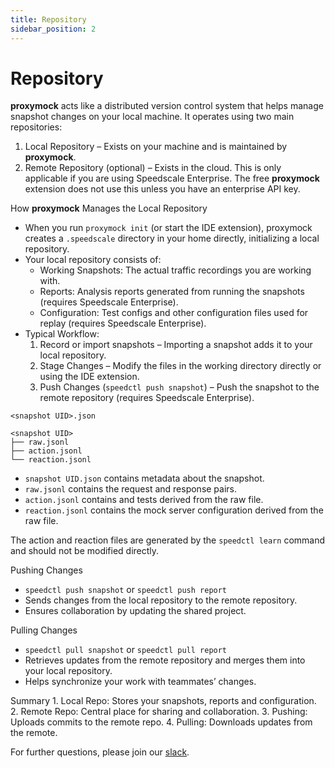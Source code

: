```yaml
---
title: Repository
sidebar_position: 2
---
```


# Repository

**proxymock** acts like a distributed version control system that helps manage snapshot changes on your local machine. It operates using two main repositories:
1. Local Repository – Exists on your machine and is maintained by **proxymock**.
1. Remote Repository (optional) – Exists in the cloud. This is only applicable if you are using Speedscale Enterprise. The free **proxymock** extension does not use this unless you have an enterprise API key.

How **proxymock** Manages the Local Repository
* When you run `proxymock init` (or start the IDE extension), proxymock creates a `.speedscale` directory in your home directly, initializing a local repository.
* Your local repository consists of:
    * Working Snapshots: The actual traffic recordings you are working with.
    * Reports: Analysis reports generated from running the snapshots (requires Speedscale Enterprise).
    * Configuration: Test configs and other configuration files used for replay (requires Speedscale Enterprise).
* Typical Workflow:
	1. Record or import snapshots – Importing a snapshot adds it to your local repository.
	2. Stage Changes – Modify the files in the working directory directly or using the IDE extension.
	3. Push Changes (`speedctl push snapshot`) – Push the snapshot to the remote repository (requires Speedscale Enterprise).

```
<snapshot UID>.json

<snapshot UID>
├── raw.jsonl
├── action.jsonl
└── reaction.jsonl
```

* `snapshot UID.json` contains metadata about the snapshot.
* `raw.jsonl` contains the request and response pairs.
* `action.jsonl` contains and tests derived from the raw file.
* `reaction.jsonl` contains the mock server configuration derived from the raw file.

The action and reaction files are generated by the `speedctl learn` command and should not be modified directly.

Pushing Changes
* `speedctl push snapshot` or `speedctl push report`
* Sends changes from the local repository to the remote repository.
* Ensures collaboration by updating the shared project.

Pulling Changes
* `speedctl pull snapshot` or `speedctl pull report`
* Retrieves updates from the remote repository and merges them into your local repository.
* Helps synchronize your work with teammates’ changes.

Summary
	1.	Local Repo: Stores your snapshots, reports and configuration.
	2.	Remote Repo: Central place for sharing and collaboration.
	3.	Pushing: Uploads commits to the remote repo.
	4.	Pulling: Downloads updates from the remote.

For further questions, please join our [slack](https://slack.speedscale.com).
